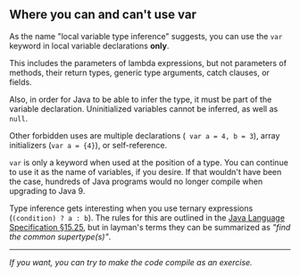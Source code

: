 ## Where you can and can't use var

As the name "local variable type inference" suggests, you can use the `var` keyword in local variable declarations **only**.

This includes the parameters of lambda expressions, but not parameters of methods, their return types, generic type arguments, catch clauses, or fields.

Also, in order for Java to be able to infer the type, it must be part of the variable declaration.
Uninitialized variables cannot be inferred, as well as `null`.

Other forbidden uses are multiple declarations (` var a = 4, b = 3`), array initializers (`var a = {4}`), or self-reference.

`var` is only a keyword when used at the position of a type.
You can continue to use it as the name of variables, if you desire.
If that wouldn't have been the case, hundreds of Java programs would no longer compile when upgrading to Java 9.

Type inference gets interesting when you use ternary expressions (`(condition) ? a : b`).
The rules for this are outlined in the [Java Language Specification §15.25](https://docs.oracle.com/javase/specs/jls/se17/html/jls-15.html#jls-15.25), but in layman's terms they can be summarized as _"find the common supertype(s)"_.

---

_If you want, you can try to make the code compile as an exercise._